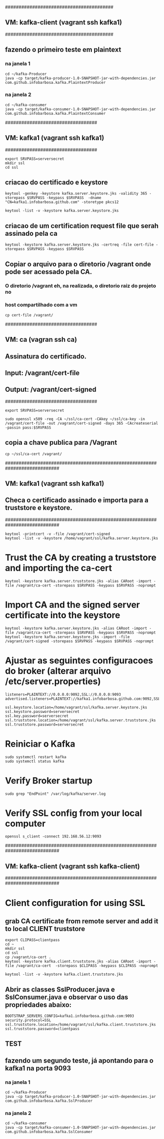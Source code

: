 ########################################
## VM: kafka-client (vagrant ssh kafka1)
########################################

## fazendo o primeiro teste em plaintext
### na janela 1
```
cd ~/kafka-Producer
java -cp target/kafka-producer-1.0-SNAPSHOT-jar-with-dependencies.jar com.github.infobarbosa.kafka.PlaintextProducer
```

### na janela 2
```
cd ~/kafka-consumer
java -cp target/kafka-consumer-1.0-SNAPSHOT-jar-with-dependencies.jar com.github.infobarbosa.kafka.PlaintextConsumer
```

##################################
## VM: kafka1 (vagrant ssh kafka1)
##################################
```
export SRVPASS=serversecret
mkdir ssl
cd ssl
```
## criacao do certificado e keystore
```
keytool -genkey -keystore kafka.server.keystore.jks -validity 365 -storepass $SRVPASS -keypass $SRVPASS  -dname "CN=kafka1.infobarbosa.github.com" -storetype pkcs12

keytool -list -v -keystore kafka.server.keystore.jks
```

## criacao de um certification request file que serah assinado pela ca
```
keytool -keystore kafka.server.keystore.jks -certreq -file cert-file -storepass $SRVPASS -keypass $SRVPASS
```

## Copiar o arquivo para o diretorio /vagrant onde pode ser acessado pela CA.
### O diretorio /vagrant eh, na realizada, o diretorio raiz do projeto no
### host compartilhado com a vm
```
cp cert-file /vagrant/
```

##################################
## VM: ca (vagran ssh ca)
## Assinatura do certificado.
## Input: /vagrant/cert-file
## Output: /vagrant/cert-signed
##################################
```
export SRVPASS=serversecret

sudo openssl x509 -req -CA ~/ssl/ca-cert -CAkey ~/ssl/ca-key -in /vagrant/cert-file -out /vagrant/cert-signed -days 365 -CAcreateserial -passin pass:$SRVPASS
```

## copia a chave publica para /Vagrant
```
cp ~/ssl/ca-cert /vagrant/

```
############################################################################
## VM: kafka1 (vagrant ssh kafka1)
## Checa o certificado assinado e importa para a truststore e keystore.
############################################################################
```
keytool -printcert -v -file /vagrant/cert-signed
keytool -list -v -keystore /home/vagrant/ssl/kafka.server.keystore.jks
```

# Trust the CA by creating a truststore and importing the ca-cert
```
keytool -keystore kafka.server.truststore.jks -alias CARoot -import -file /vagrant/ca-cert -storepass $SRVPASS -keypass $SRVPASS -noprompt

```
# Import CA and the signed server certificate into the keystore
```
keytool -keystore kafka.server.keystore.jks -alias CARoot -import -file /vagrant/ca-cert -storepass $SRVPASS -keypass $SRVPASS -noprompt
keytool -keystore kafka.server.keystore.jks -import -file /vagrant/cert-signed -storepass $SRVPASS -keypass $SRVPASS -noprompt
```

# Ajustar as seguintes configuracoes do broker (alterar arquivo /etc/server.properties)
```
listeners=PLAINTEXT://0.0.0.0:9092,SSL://0.0.0.0:9093
advertised.listeners=PLAINTEXT://kafka1.infobarbosa.github.com:9092,SSL://kafka1.infobarbosa.github.com:9093

ssl.keystore.location=/home/vagrant/ssl/kafka.server.keystore.jks
ssl.keystore.password=serversecret
ssl.key.password=serversecret
ssl.truststore.location=/home/vagrant/ssl/kafka.server.truststore.jks
ssl.truststore.password=serversecret

```
# Reiniciar o Kafka
```
sudo systemctl restart kafka
sudo systemctl status kafka  
```
# Verify Broker startup
```
sudo grep "EndPoint" /var/log/kafka/server.log
```

# Verify SSL config from your local computer
```
openssl s_client -connect 192.168.56.12:9093
```

############################################################################
## VM: kafka-client (vagrant ssh kafka-client)
############################################################################

# Client configuration for using SSL

## grab CA certificate from remote server and add it to local CLIENT truststore

```
export CLIPASS=clientpass
cd ~
mkdir ssl
cd ssl
cp /vagrant/ca-cert .
keytool -keystore kafka.client.truststore.jks -alias CARoot -import -file /vagrant/ca-cert  -storepass $CLIPASS -keypass $CLIPASS -noprompt

keytool -list -v -keystore kafka.client.truststore.jks
```

## Abrir as classes SslProducer.java e SslConsumer.java e observar o uso das propriedades abaixo:
```
BOOTSTRAP_SERVERS_CONFIG=kafka1.infobarbosa.github.com:9093
security.protocol=SSL
ssl.truststore.location=/home/vagrant/ssl/kafka.client.truststore.jks
ssl.truststore.password=clientpass
```

## TEST
## fazendo um segundo teste, já apontando para o kafka1 na porta 9093
### na janela 1
```
cd ~/kafka-Producer
java -cp target/kafka-producer-1.0-SNAPSHOT-jar-with-dependencies.jar com.github.infobarbosa.kafka.SslProducer
```

### na janela 2
```
cd ~/kafka-consumer
java -cp target/kafka-consumer-1.0-SNAPSHOT-jar-with-dependencies.jar com.github.infobarbosa.kafka.SslConsumer
```
